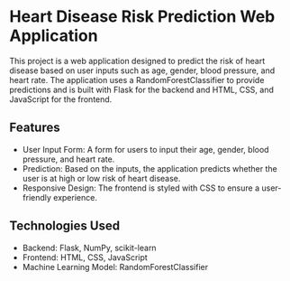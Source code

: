 # Heart Disease Risk Prediction Web Application

This project is a web application designed to predict the risk of heart disease based on user inputs such as age, gender, blood pressure, and heart rate. The application uses a RandomForestClassifier to provide predictions and is built with Flask for the backend and HTML, CSS, and JavaScript for the frontend.

## Features

- User Input Form: A form for users to input their age, gender, blood pressure, and heart rate.
- Prediction: Based on the inputs, the application predicts whether the user is at high or low risk of heart disease.
- Responsive Design: The frontend is styled with CSS to ensure a user-friendly experience.
  
## Technologies Used
- Backend: Flask, NumPy, scikit-learn
- Frontend: HTML, CSS, JavaScript
- Machine Learning Model: RandomForestClassifier
